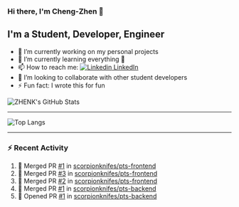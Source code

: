### Hi there, I'm Cheng-Zhen 👋

## I'm a Student, Developer, Engineer
- 🔭 I’m currently working on my personal projects
- 🌱 I’m currently learning everything 🤣
- 📫 How to reach me: [![Linkedin](https://i.stack.imgur.com/gVE0j.png) LinkedIn](https://www.linkedin.com/in/chengzhenyang/)
- 👯 I’m looking to collaborate with other student developers
- ⚡ Fun fact: I wrote this for fun


![ZHENK's GitHub Stats](https://github-readme-stats.vercel.app/api?username=scorpionknifes&show_icons=true&count_private=true&hide=stars&theme=dracula&include_all_commits=true)


---

![Top Langs](https://github-readme-stats.vercel.app/api/top-langs/?username=scorpionknifes&layout=compact&theme=dracula&card_width=446)

---

### :zap: Recent Activity

<!--START_SECTION:activity-->
1. 🎉 Merged PR [#1](https://github.com//scorpionknifes/pts-frontend/pull/1) in [scorpionknifes/pts-frontend](https://github.com//scorpionknifes/pts-frontend)
2. 🎉 Merged PR [#3](https://github.com//scorpionknifes/pts-frontend/pull/3) in [scorpionknifes/pts-frontend](https://github.com//scorpionknifes/pts-frontend)
3. 🎉 Merged PR [#2](https://github.com//scorpionknifes/pts-frontend/pull/2) in [scorpionknifes/pts-frontend](https://github.com//scorpionknifes/pts-frontend)
4. 🎉 Merged PR [#1](https://github.com//scorpionknifes/pts-backend/pull/1) in [scorpionknifes/pts-backend](https://github.com//scorpionknifes/pts-backend)
5. 💪 Opened PR [#1](https://github.com//scorpionknifes/pts-backend/pull/1) in [scorpionknifes/pts-backend](https://github.com//scorpionknifes/pts-backend)
<!--END_SECTION:activity-->
